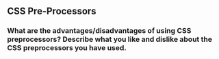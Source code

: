 
## CSS Pre-Processors

### What are the advantages/disadvantages of using CSS preprocessors? Describe what you like and dislike about the CSS preprocessors you have used.
